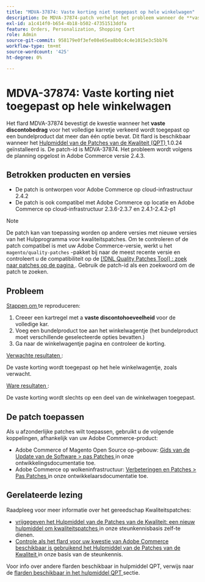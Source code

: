 ```yaml
---
title: "MDVA-37874: Vaste korting niet toegepast op hele winkelwagen"
description: De MDVA-37874-patch verhelpt het probleem wanneer de **vaste korting** voor het hele winkelwagentje onjuist wordt toegepast op een bundelproduct dat meer dan één optie bevat. Deze patch is beschikbaar wanneer [Quality Patches Tool (QPT)] (https://devdocs.magento.com/guides/v2.4/comp-mgr/patching.html#mqp) 1.0.24 is geïnstalleerd. De patch-id is MDVA-37874. Het probleem wordt volgens de planning opgelost in Adobe Commerce versie 2.4.3.
exl-id: a1c414f0-b654-4b18-b502-47351513ddfa
feature: Orders, Personalization, Shopping Cart
role: Admin
source-git-commit: 958179e0f3efe08e65ea8b0c4c4e1015e3c5bb76
workflow-type: tm+mt
source-wordcount: '425'
ht-degree: 0%

---
```


# MDVA-37874: Vaste korting niet toegepast op hele winkelwagen

Het flard MDVA-37874 bevestigt de kwestie wanneer het **vaste discontobedrag** voor het volledige karretje verkeerd wordt toegepast op een bundelproduct dat meer dan één optie bevat. Dit flard is beschikbaar wanneer het [ Hulpmiddel van de Patches van de Kwaliteit (QPT) ](https://devdocs.magento.com/guides/v2.4/comp-mgr/patching.html#mqp) 1.0.24 geïnstalleerd is. De patch-id is MDVA-37874. Het probleem wordt volgens de planning opgelost in Adobe Commerce versie 2.4.3.

## Betrokken producten en versies

* De patch is ontworpen voor Adobe Commerce op cloud-infrastructuur 2.4.2
* De patch is ook compatibel met Adobe Commerce op locatie en Adobe Commerce op cloud-infrastructuur 2.3.6-2.3.7 en 2.4.1-2.4.2-p1

>[!NOTE]
>
>De patch kan van toepassing worden op andere versies met nieuwe versies van het Hulpprogramma voor kwaliteitspatches. Om te controleren of de patch compatibel is met uw Adobe Commerce-versie, werkt u het `magento/quality-patches` -pakket bij naar de meest recente versie en controleert u de compatibiliteit op de [[!DNL Quality Patches Tool] : zoek naar patches op de pagina ](https://devdocs.magento.com/quality-patches/tool.html#patch-grid) . Gebruik de patch-id als een zoekwoord om de patch te zoeken.

## Probleem


<u> Stappen om </u> te reproduceren:

1. Creeer een kartregel met a **vaste discontohoeveelheid** voor de volledige kar.
1. Voeg een bundelproduct toe aan het winkelwagentje (het bundelproduct moet verschillende geselecteerde opties bevatten.)
1. Ga naar de winkelwagentje pagina en controleer de korting.


<u> Verwachte resultaten </u>:

De vaste korting wordt toegepast op het hele winkelwagentje, zoals verwacht.

<u> Ware resultaten </u>:

De vaste korting wordt slechts op een deel van de winkelwagen toegepast.


## De patch toepassen

Als u afzonderlijke patches wilt toepassen, gebruikt u de volgende koppelingen, afhankelijk van uw Adobe Commerce-product:

* Adobe Commerce of Magento Open Source op-gebouw: [ Gids van de Update van de Software > pas Patches ](https://devdocs.magento.com/guides/v2.4/comp-mgr/patching/mqp.html) in onze ontwikkelingsdocumentatie toe.
* Adobe Commerce op wolkeninfrastructuur: [ Verbeteringen en Patches > Pas Patches ](https://devdocs.magento.com/cloud/project/project-patch.html) in onze ontwikkelaarsdocumentatie toe.

## Gerelateerde lezing

Raadpleeg voor meer informatie over het gereedschap Kwaliteitspatches:

* [ vrijgegeven het Hulpmiddel van de Patches van de Kwaliteit: een nieuw hulpmiddel om kwaliteitspatches ](/help/announcements/adobe-commerce-announcements/magento-quality-patches-released-new-tool-to-self-serve-quality-patches.md) in onze steunkennisbasis zelf-te dienen.
* [ Controle als het flard voor uw kwestie van Adobe Commerce beschikbaar is gebruikend het Hulpmiddel van de Patches van de Kwaliteit ](/help/support-tools/patches-available-in-qpt-tool/check-patch-for-magento-issue-with-magento-quality-patches.md) in onze basis van de steunkennis.

Voor info over andere flarden beschikbaar in hulpmiddel QPT, verwijs naar de [ flarden beschikbaar in het hulpmiddel QPT ](https://support.magento.com/hc/en-us/sections/360010506631-Patches-available-in-QPT-tool-) sectie.
